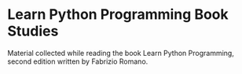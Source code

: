 # Learn Python Programming Book Studies

Material collected while reading the book Learn Python Programming, second edition written by Fabrizio Romano.
